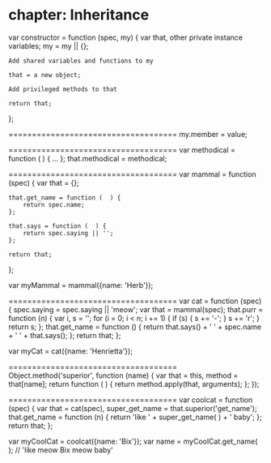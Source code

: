 chapter: Inheritance
==================

var constructor = function (spec, my) {
    var that, other private instance variables;
    my = my || {};

    Add shared variables and functions to my

    that = a new object;

    Add privileged methods to that

    return that;
};
    
    
====================================
my.member = value;
    
    
====================================
var methodical = function (  ) {
    ...
};
that.methodical = methodical;
    
    
====================================
var mammal = function (spec) {
    var that = {};

    that.get_name = function (  ) {
        return spec.name;
    };

    that.says = function (  ) {
        return spec.saying || '';
    };

    return that;
};

var myMammal = mammal({name: 'Herb'});
    
    
====================================
var cat = function (spec) {
    spec.saying = spec.saying || 'meow';
    var that = mammal(spec);
    that.purr = function (n) {
        var i, s = '';
        for (i = 0; i < n; i += 1) {
            if (s) {
                s += '-';
            }
            s += 'r';
        }
        return s;
    };
    that.get_name = function () {
        return that.says() + ' ' + spec.name + ' ' + that.says();
    };
    return that;
};

var myCat = cat({name: 'Henrietta'});
    
    
====================================
Object.method('superior', function (name) {
    var that = this,
        method = that[name];
    return function (  ) {
        return method.apply(that, arguments);
    };
});
    
    
====================================
var coolcat = function (spec) {
    var that = cat(spec),
        super_get_name = that.superior('get_name');
    that.get_name = function (n) {
        return 'like ' + super_get_name(  ) + ' baby';
    };
    return that;
};

var myCoolCat = coolcat({name: 'Bix'});
var name = myCoolCat.get_name(  );
//        'like meow Bix meow baby'
    
    
